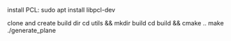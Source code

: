 install PCL:
sudo apt install libpcl-dev

clone and create build dir
cd utils && mkdir build
cd build && cmake ..
make
./generate_plane
